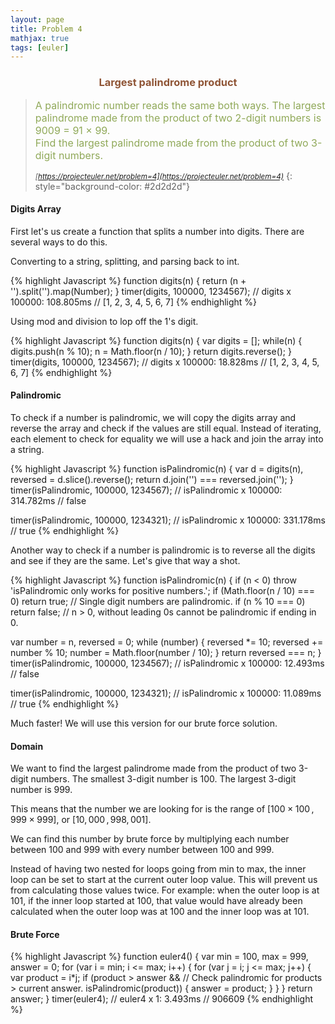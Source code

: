 ```yaml
---
layout: page
title: Problem 4
mathjax: true
tags: [euler]
---
```


<h3 style="color: #8f5536; text-align: center">Largest palindrome product</h3>

> <small><span style="font-size: 1rem; color: #90a959">A palindromic number reads the same both ways. The largest palindrome made from the product of two 2-digit numbers is 9009 = 91 × 99.<br>
> Find the largest palindrome made from the product of two 3-digit numbers.</span><br><br>
> <cite>[https://projecteuler.net/problem=4](https://projecteuler.net/problem=4)</cite></small>
{: style="background-color: #2d2d2d"}

#### Digits Array

First let's us create a function that splits a number into digits. There are several ways to do this.

Converting to a string, splitting, and parsing back to int.

{% highlight Javascript %}
function digits(n) {
  return (n + '').split('').map(Number);
}
timer(digits, 100000, 1234567);
// digits x 100000: 108.805ms
// [1, 2, 3, 4, 5, 6, 7]
{% endhighlight %}

Using mod and division to lop off the 1's digit.

{% highlight Javascript %}
function digits(n) {
  var digits = [];
  while(n) {
    digits.push(n % 10);
    n = Math.floor(n / 10);
  }
  return digits.reverse();
}
timer(digits, 100000, 1234567);
// digits x 100000: 18.828ms
// [1, 2, 3, 4, 5, 6, 7]
{% endhighlight %}


#### Palindromic

To check if a number is palindromic, we will copy the digits array and reverse the array and check if the values are still equal. Instead of iterating, each element to check for equality we will use a hack and join the array into a string.

{% highlight Javascript %}
function isPalindromic(n) {
  var d = digits(n),
      reversed = d.slice().reverse();
  return d.join('') === reversed.join('');
}
timer(isPalindromic, 100000, 1234567);
// isPalindromic x 100000: 314.782ms
// false

timer(isPalindromic, 100000, 1234321);
// isPalindromic x 100000: 331.178ms
// true
{% endhighlight %}

Another way to check if a number is palindromic is to reverse all the digits and see if they are the same. Let's give that way a shot.

{% highlight Javascript %}
function isPalindromic(n) {
  if (n < 0) throw 'isPalindromic only works for positive numbers.';
  if (Math.floor(n / 10) === 0) return true; // Single digit numbers are palindromic.
  if (n % 10 === 0) return false; // n > 0, without leading 0s cannot be palindromic if ending in 0.

  var number = n,
      reversed = 0;
  while (number) {
    reversed *= 10;
    reversed += number % 10;
    number = Math.floor(number / 10);
  }
  return reversed === n;
}
timer(isPalindromic, 100000, 1234567);
// isPalindromic x 100000: 12.493ms
// false

timer(isPalindromic, 100000, 1234321);
// isPalindromic x 100000: 11.089ms
// true
{% endhighlight %}

Much faster! We will use this version for our brute force solution.

#### Domain

We want to find the largest palindrome made from the product of two 3-digit numbers. The smallest 3-digit number is 100. The largest 3-digit number is 999.

This means that the number we are looking for is the range of $[100\times100\,,999\times999]$, or $[10,000\,,998,001]$.

We can find this number by brute force by multiplying each number between 100 and 999 with every number between 100 and 999.

Instead of having two nested for loops going from min to max, the inner loop can be set to start at the current outer loop value. This will prevent us from calculating those values twice. For example: when the outer loop is at 101, if the inner loop started at 100, that value would have already been calculated when the outer loop was at 100 and the inner loop was at 101.

#### Brute Force

{% highlight Javascript %}
function euler4() {
  var min = 100,
      max = 999,
      answer = 0;
  for (var i = min; i <= max; i++) {
    for (var j = i; j <= max; j++) {
      var product = i*j;
      if (product > answer && // Check palindromic for products > current answer.
          isPalindromic(product)) {
        answer = product;
      }
    }
  }
  return answer;
}
timer(euler4);
// euler4 x 1: 3.493ms
// 906609
{% endhighlight %}
